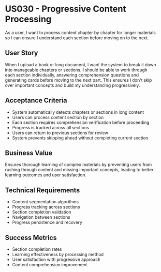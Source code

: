 # US030 - Progressive Content Processing

As a user, I want to process content chapter by chapter for longer materials so I can ensure I understand each section before moving on to the next.

## User Story

When I upload a book or long document, I want the system to break it down into manageable chapters or sections. I should be able to work through each section individually, answering comprehension questions and generating cards before moving to the next part. This ensures I don't skip over important concepts and build my understanding progressively.

## Acceptance Criteria

- System automatically detects chapters or sections in long content
- Users can process content section by section
- Each section requires comprehension verification before proceeding
- Progress is tracked across all sections
- Users can return to previous sections for review
- System prevents skipping ahead without completing current section

## Business Value

Ensures thorough learning of complex materials by preventing users from rushing through content and missing important concepts, leading to better learning outcomes and user satisfaction.

## Technical Requirements

- Content segmentation algorithms
- Progress tracking across sections
- Section completion validation
- Navigation between sections
- Progress persistence and recovery

## Success Metrics

- Section completion rates
- Learning effectiveness by processing method
- User satisfaction with progressive approach
- Content comprehension improvement

